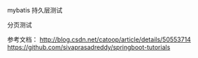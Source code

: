 mybatis 持久层测试

分页测试

参考文档：
http://blog.csdn.net/catoop/article/details/50553714
https://github.com/sivaprasadreddy/springboot-tutorials